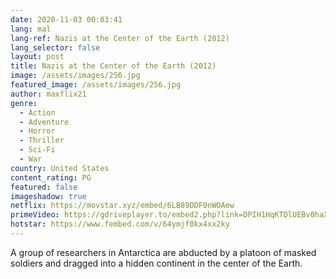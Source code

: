 ```yaml
---
date: 2020-11-03 00:03:41
lang: mal
lang-ref: Nazis at the Center of the Earth (2012)
lang_selector: false
layout: post
title: Nazis at the Center of the Earth (2012)
image: /assets/images/256.jpg
featured_image: /assets/images/256.jpg
author: maxflix21
genre:
  - Action
  - Adventure
  - Horror
  - Thriller
  - Sci-Fi
  - War
country: United States
content_rating: PG
featured: false
imageshadow: true
netflix: https://movstar.xyz/embed/6LB89DDF0nWOAew
primeVideo: https://gdriveplayer.to/embed2.php?link=DPIH1HqKTDlUEBv0haXbSgWQFL01dJ3xJDdwC47AoQ6Os4cVLWh3i4ehEquLd6ZAVxwsTBtkEWkMdclWo7D64WdVhyUhNjP3xSKzyQibiSM%252ByLs9tg8Mi%252FJC6jVwn5IrJsJK8mxahCOEvLG7ODnkJ%252Bk3ryfOhFy1%252B5iwgKI2j0wuuWLuCj4xSbDirmMfOqsXE%253D
hotstar: https://www.fembed.com/v/64ymjf0kx4xx2ky
---
```

A group of researchers in Antarctica are abducted by a platoon of masked soldiers and dragged into a hidden continent in the center of the Earth.